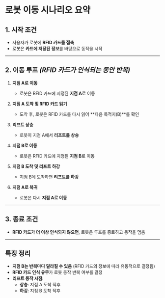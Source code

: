 # 로봇 이동 시나리오 요약

## 1. 시작 조건
- 사용자가 로봇에 **RFID 카드를 접촉**
- 로봇은 **카드에 저장된 정보**를 바탕으로 동작을 시작

---

## 2. 이동 루프 *(RFID 카드가 인식되는 동안 반복)*

1. **지점 A로 이동**  
   - 로봇은 RFID 카드에 지정된 **지점 A**로 이동

2. **지점 A 도착 및 RFID 카드 읽기**  
   - 도착 후, 로봇은 RFID 카드를 다시 읽어 **다음 목적지(B)**를 확인

3. **리프트 상승** 
   - 로봇이 지점 A에서 **리프트를 상승**

4. **지점 B로 이동**  
   - 로봇은 RFID 카드에 지정된 **지점 B**로 이동

5. **지점 B 도착 및 리프트 하강**  
   - 지점 B에 도착하면 **리프트를 하강**

6. **지점 A로 복귀**  
   - 로봇은 다시 **지점 A로 이동**

---

## 3. 종료 조건
- **RFID 카드가 더 이상 인식되지 않으면**, 로봇은 루프를 종료하고 동작을 멈춤

---

## 특징 정리
- **지점 B는 반복마다 달라질 수 있음** (RFID 카드의 정보에 따라 유동적으로 결정됨)
- **RFID 카드 인식 유무**가 로봇 동작 반복 여부를 결정
- **리프트 동작 시점**:
  - **상승**: 지점 A 도착 직후  
  - **하강**: 지점 B 도착 직후
